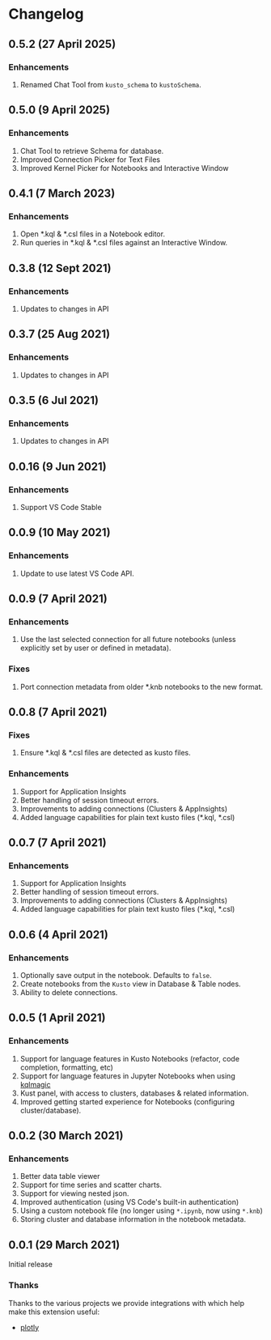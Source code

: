 # Changelog

## 0.5.2 (27 April 2025)

### Enhancements

1. Renamed Chat Tool from `kusto_schema` to `kustoSchema`.

## 0.5.0 (9 April 2025)

### Enhancements

1. Chat Tool to retrieve Schema for database.
2. Improved Connection Picker for Text Files
3. Improved Kernel Picker for Notebooks and Interactive Window

## 0.4.1 (7 March 2023)

### Enhancements

1. Open *.kql & *.csl files in a Notebook editor.
2. Run queries in *.kql & *.csl files against an Interactive Window.

## 0.3.8 (12 Sept 2021)

### Enhancements

1. Updates to changes in API

## 0.3.7 (25 Aug 2021)

### Enhancements

1. Updates to changes in API

## 0.3.5 (6 Jul 2021)

### Enhancements

1. Updates to changes in API

## 0.0.16 (9 Jun 2021)

### Enhancements

1. Support VS Code Stable

## 0.0.9 (10 May 2021)

### Enhancements

1. Update to use latest VS Code API.

## 0.0.9 (7 April 2021)

### Enhancements

1. Use the last selected connection for all future notebooks (unless explicitly set by user or defined in metadata).

### Fixes
1. Port connection metadata from older *.knb notebooks to the new format.

## 0.0.8 (7 April 2021)

### Fixes
1. Ensure *.kql & *.csl files are detected as kusto files.

### Enhancements

1. Support for Application Insights
1. Better handling of session timeout errors.
1. Improvements to adding connections (Clusters & AppInsights)
1. Added language capabilities for plain text kusto files (*.kql, *.csl)

## 0.0.7 (7 April 2021)
### Enhancements

1. Support for Application Insights
1. Better handling of session timeout errors.
1. Improvements to adding connections (Clusters & AppInsights)
1. Added language capabilities for plain text kusto files (*.kql, *.csl)

## 0.0.6 (4 April 2021)
### Enhancements

1. Optionally save output in the notebook. Defaults to `false`.
1. Create notebooks from the `Kusto` view in Database & Table nodes.
1. Ability to delete connections.

## 0.0.5 (1 April 2021)
### Enhancements

1. Support for language features in Kusto Notebooks (refactor, code completion, formatting, etc)
1. Support for language features in Jupyter Notebooks when using [kqlmagic](https://pypi.org/project/Kqlmagic/)
1. Kust panel, with access to clusters, databases & related information.
1. Improved getting started experience for Notebooks (configuring cluster/database).

## 0.0.2 (30 March 2021)
### Enhancements

1. Better data table viewer
1. Support for time series and scatter charts.
1. Support for viewing nested json.
1. Improved authentication (using VS Code's built-in authentication)
1. Using a custom notebook file (no longer using `*.ipynb`, now using `*.knb`)
1. Storing cluster and database information in the notebook metadata.


## 0.0.1 (29 March 2021)
Initial release

### Thanks

Thanks to the various projects we provide integrations with which help
make this extension useful:

-   [plotly](https://github.com/plotly/plotly.js)

